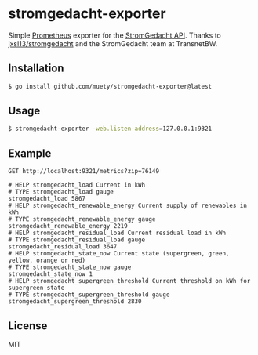 # stromgedacht-exporter

Simple [Prometheus](https://prometheus.io) exporter for the [StromGedacht API](https://api.stromgedacht.de). Thanks to [jxsl13/stromgedacht](https://github.com/jxsl13/stromgedacht) and the StromGedacht team at TransnetBW.

## Installation
```bash
$ go install github.com/muety/stromgedacht-exporter@latest
```

## Usage
```bash
$ stromgedacht-exporter -web.listen-address=127.0.0.1:9321
```

## Example
`GET http://localhost:9321/metrics?zip=76149`

```
# HELP stromgedacht_load Current in kWh
# TYPE stromgedacht_load gauge
stromgedacht_load 5867
# HELP stromgedacht_renewable_energy Current supply of renewables in kWh
# TYPE stromgedacht_renewable_energy gauge
stromgedacht_renewable_energy 2219
# HELP stromgedacht_residual_load Current residual load in kWh
# TYPE stromgedacht_residual_load gauge
stromgedacht_residual_load 3647
# HELP stromgedacht_state_now Current state (supergreen, green, yellow, orange or red)
# TYPE stromgedacht_state_now gauge
stromgedacht_state_now 1
# HELP stromgedacht_supergreen_threshold Current threshold on kWh for supergreen state
# TYPE stromgedacht_supergreen_threshold gauge
stromgedacht_supergreen_threshold 2830

```

## License
MIT